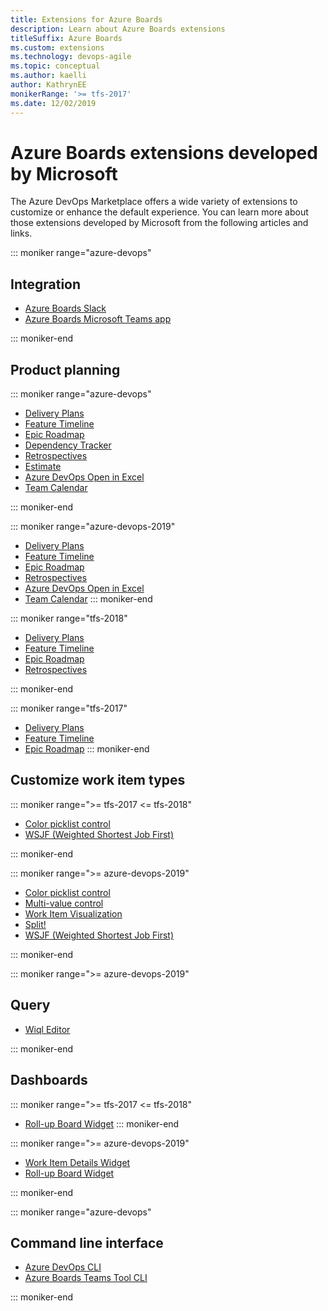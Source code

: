 ```yaml
---
title: Extensions for Azure Boards 
description: Learn about Azure Boards extensions
titleSuffix: Azure Boards 
ms.custom: extensions
ms.technology: devops-agile
ms.topic: conceptual
ms.author: kaelli
author: KathrynEE
monikerRange: '>= tfs-2017'
ms.date: 12/02/2019
---
```


# Azure Boards extensions developed by Microsoft

The Azure DevOps Marketplace offers a wide variety of extensions to customize or enhance the default experience. You can learn more about those extensions developed by Microsoft from the following articles and links.

::: moniker range="azure-devops"

## Integration

* [Azure Boards Slack](../integrations/boards-slack.md)
* [Azure Boards Microsoft Teams app](../integrations/boards-teams.md)

::: moniker-end

## Product planning

::: moniker range="azure-devops"

* [Delivery Plans](../plans/review-team-plans.md)
* [Feature Timeline](feature-timeline.md)
* [Epic Roadmap](https://marketplace.visualstudio.com/items?itemName=ms-devlabs.workitem-feature-timeline-extension)
* [Dependency Tracker](dependency-tracker.md)
* [Retrospectives](https://marketplace.visualstudio.com/items?itemName=ms-devlabs.team-retrospectives)
* [Estimate](https://marketplace.visualstudio.com/items?itemName=ms-devlabs.estimate&ssr=false#overview)
* [Azure DevOps Open in Excel](https://marketplace.visualstudio.com/items?itemName=blueprint.vsts-open-work-items-in-excel)
* [Team Calendar](https://marketplace.visualstudio.com/items?itemName=ms-devlabs.team-calendar)

::: moniker-end

::: moniker range="azure-devops-2019"

* [Delivery Plans](../plans/review-team-plans.md)
* [Feature Timeline](feature-timeline.md)
* [Epic Roadmap](https://marketplace.visualstudio.com/items?itemName=ms-devlabs.workitem-feature-timeline-extension)
* [Retrospectives](https://marketplace.visualstudio.com/items?itemName=ms-devlabs.team-retrospectives)
* [Azure DevOps Open in Excel](https://marketplace.visualstudio.com/items?itemName=blueprint.vsts-open-work-items-in-excel)
* [Team Calendar](https://marketplace.visualstudio.com/items?itemName=ms-devlabs.team-calendar)
  ::: moniker-end

::: moniker range="tfs-2018"

* [Delivery Plans](../plans/review-team-plans.md)
* [Feature Timeline](feature-timeline.md)
* [Epic Roadmap](https://marketplace.visualstudio.com/items?itemName=ms-devlabs.workitem-feature-timeline-extension)
* [Retrospectives](https://marketplace.visualstudio.com/items?itemName=ms-devlabs.team-retrospectives)

::: moniker-end

::: moniker range="tfs-2017"

* [Delivery Plans](../plans/review-team-plans.md)
* [Feature Timeline](feature-timeline.md)
* [Epic Roadmap](https://marketplace.visualstudio.com/items?itemName=ms-devlabs.workitem-feature-timeline-extension)
  ::: moniker-end

## Customize work item types

::: moniker range=">= tfs-2017 <= tfs-2018"

* [Color picklist control](https://marketplace.visualstudio.com/items?itemName=ms-devlabs.color-form-control)
* [WSJF (Weighted Shortest Job First)](https://marketplace.visualstudio.com/items?itemName=MS-Agile-SAFe.WSJF-extension)

::: moniker-end

::: moniker range=">= azure-devops-2019"

* [Color picklist control](https://marketplace.visualstudio.com/items?itemName=ms-devlabs.color-form-control)
* [Multi-value control](https://marketplace.visualstudio.com/items?itemName=ms-devlabs.vsts-extensions-multivalue-control)
* [Work Item Visualization](https://marketplace.visualstudio.com/items?itemName=ms-devlabs.WorkItemVisualization)
* [Split!](https://marketplace.visualstudio.com/items?itemName=blueprint.vsts-extension-split-work)
* [WSJF (Weighted Shortest Job First)](https://marketplace.visualstudio.com/items?itemName=MS-Agile-SAFe.WSJF-extension)

::: moniker-end

::: moniker range=">= azure-devops-2019"

## Query

* [Wiql Editor](https://marketplace.visualstudio.com/items?itemName=ottostreifel.wiql-editor)

::: moniker-end

## Dashboards

::: moniker range=">= tfs-2017 <= tfs-2018"

* [Roll-up Board Widget](https://marketplace.visualstudio.com/items?itemName=ms-devlabs.RollUpBoard)
  ::: moniker-end

::: moniker range=">= azure-devops-2019"

* [Work Item Details Widget](https://marketplace.visualstudio.com/items?itemName=ms-devlabs.WorkItemDetails)
* [Roll-up Board Widget](https://marketplace.visualstudio.com/items?itemName=ms-devlabs.RollUpBoard)

::: moniker-end

::: moniker range="azure-devops"

## Command line interface

* [Azure DevOps CLI](../../cli/index.md)
* [Azure Boards Teams Tool CLI](https://marketplace.visualstudio.com/items?itemName=jessehouwing.azure-boards-teams-tool&ssr=false#overview)

::: moniker-end
